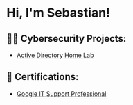 <h1>Hi, I'm Sebastian!
  
<h2>👨‍💻 Cybersecurity Projects:</h2>

  - [Active Directory Home Lab](https://github.com/sourcecodewithsebas/LABURL)
    
<h2>📄 Certifications:</h2>

- [Google IT Support Professional](https://www.coursera.org/account/accomplishments/professional-cert/H8LFUVKEX3LU)
  
